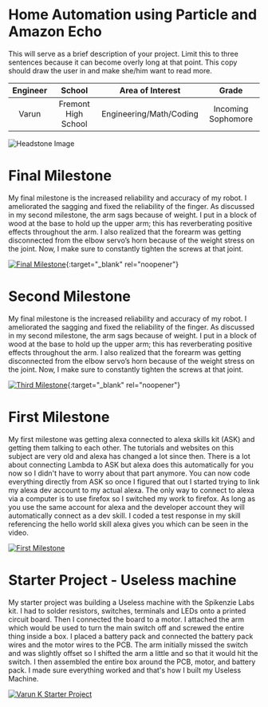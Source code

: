 ﻿# Home Automation using Particle and Amazon Echo
This will serve as a brief description of your project. Limit this to three sentences because it can become overly long at that point. This copy should draw the user in and make she/him want to read more.

| **Engineer** | **School** | **Area of Interest** | **Grade** |
|:--:|:--:|:--:|:--:|
| Varun | Fremont High School | Engineering/Math/Coding | Incoming Sophomore

![Headstone Image](https://user-images.githubusercontent.com/107944435/176736426-d27e85cc-f735-488e-835c-b720ac0dfc0b.JPG)
  
# Final Milestone
My final milestone is the increased reliability and accuracy of my robot. I ameliorated the sagging and fixed the reliability of the finger. As discussed in my second milestone, the arm sags because of weight. I put in a block of wood at the base to hold up the upper arm; this has reverberating positive effects throughout the arm. I also realized that the forearm was getting disconnected from the elbow servo’s horn because of the weight stress on the joint. Now, I make sure to constantly tighten the screws at that joint. 

[![Final Milestone](https://res.cloudinary.com/marcomontalbano/image/upload/v1612573869/video_to_markdown/images/youtube--F7M7imOVGug-c05b58ac6eb4c4700831b2b3070cd403.jpg )](https://www.youtube.com/watch?v=F7M7imOVGug&feature=emb_logo "Final Milestone"){:target="_blank" rel="noopener"}

# Second Milestone
My final milestone is the increased reliability and accuracy of my robot. I ameliorated the sagging and fixed the reliability of the finger. As discussed in my second milestone, the arm sags because of weight. I put in a block of wood at the base to hold up the upper arm; this has reverberating positive effects throughout the arm. I also realized that the forearm was getting disconnected from the elbow servo’s horn because of the weight stress on the joint. Now, I make sure to constantly tighten the screws at that joint.

[![Third Milestone](https://res.cloudinary.com/marcomontalbano/image/upload/v1612574014/video_to_markdown/images/youtube--y3VAmNlER5Y-c05b58ac6eb4c4700831b2b3070cd403.jpg)](https://www.youtube.com/watch?v=y3VAmNlER5Y&feature=emb_logo "Second Milestone"){:target="_blank" rel="noopener"}
# First Milestone
  

My first milestone was getting alexa connected to alexa skills kit (ASK) and getting them talking to each other. The tutorials and websites on this subject are very old and alexa has changed a lot since then. There is a lot about connecting Lambda to ASK but alexa does this automatically for you now so I didn't have to worry about that part anymore. You can now code everything directly from ASK so once I figured that out I started trying to link my alexa dev account to my actual alexa. The only way to connect to alexa via a computer is to use firefox so I switched my work to firefox. As long as you use the same account for alexa and the developer account they will automatically connect as a dev skill. I coded a test response in my skill referencing the hello world skill alexa gives you which can be seen in the video.

[![First Milestone](https://res.cloudinary.com/marcomontalbano/image/upload/v1656604140/video_to_markdown/images/youtube--Fum1yOzwwfg-c05b58ac6eb4c4700831b2b3070cd403.jpg)](https://www.youtube.com/watch?v=Fum1yOzwwfg "First Milestone")

# Starter Project - Useless machine
  

My starter project was building a Useless machine with the Spikenzie Labs kit. I had to solder resistors, switches, terminals and LEDs onto a printed circuit board. Then I connected the board to a motor. I attached the arm which would be used to turn the main switch off and screwed the entire thing inside a box. I placed a battery pack and connected the battery pack wires and the motor wires to the PCB. The arm initially missed the switch and was slightly offset so I shifted the arm a little and so that it would hit the switch. I then assembled the entire box around the PCB, motor, and battery pack.  I made sure everything worked and that's how I built my Useless Machine. 

[![Varun K Starter Project](https://res.cloudinary.com/marcomontalbano/image/upload/v1655914257/video_to_markdown/images/youtube--k8xlz6fg6z4-c05b58ac6eb4c4700831b2b3070cd403.jpg)](https://www.youtube.com/watch?v=k8xlz6fg6z4 "Starter Project")
